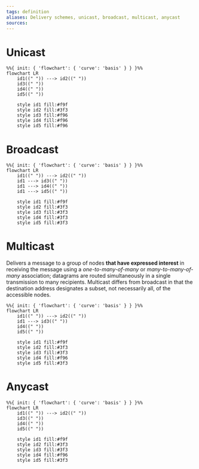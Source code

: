 ```yaml
---
tags: definition
aliases: Delivery schemes, unicast, broadcast, multicast, anycast
sources: 
---
```


# Unicast

```mermaid
%%{ init: { 'flowchart': { 'curve': 'basis' } } }%%
flowchart LR 
	id1((" ")) ---> id2((" "))
	id3((" "))
	id4((" "))
	id5((" "))
	
	style id1 fill:#f9f
	style id2 fill:#3f3
	style id3 fill:#f96
	style id4 fill:#f96
	style id5 fill:#f96
```

# Broadcast

```mermaid
%%{ init: { 'flowchart': { 'curve': 'basis' } } }%%
flowchart LR 
	id1((" ")) ---> id2((" "))
	id1 ---> id3((" "))
	id1 ---> id4((" "))
	id1 ---> id5((" "))
	
	style id1 fill:#f9f
	style id2 fill:#3f3
	style id3 fill:#3f3
	style id4 fill:#3f3
	style id5 fill:#3f3
```
# Multicast
Delivers a message to a group of nodes **that have expressed interest** in receiving the message using a _one-to-many-of-many_ or _many-to-many-of-many_ association; datagrams are routed simultaneously in a single transmission to many recipients. 
Multicast differs from broadcast in that the destination address designates a subset, not necessarily all, of the accessible nodes.

```mermaid
%%{ init: { 'flowchart': { 'curve': 'basis' } } }%%
flowchart LR 
	id1((" ")) ---> id2((" "))
	id1 ---> id3((" "))
	id4((" "))
	id5((" "))
	
	style id1 fill:#f9f
	style id2 fill:#3f3
	style id3 fill:#3f3
	style id4 fill:#f96
	style id5 fill:#3f3
```
# Anycast

```mermaid
%%{ init: { 'flowchart': { 'curve': 'basis' } } }%%
flowchart LR 
	id1((" ")) ---> id2((" "))
	id3((" "))
	id4((" "))
	id5((" "))
	
	style id1 fill:#f9f
	style id2 fill:#3f3
	style id3 fill:#3f3
	style id4 fill:#f96
	style id5 fill:#3f3
```
